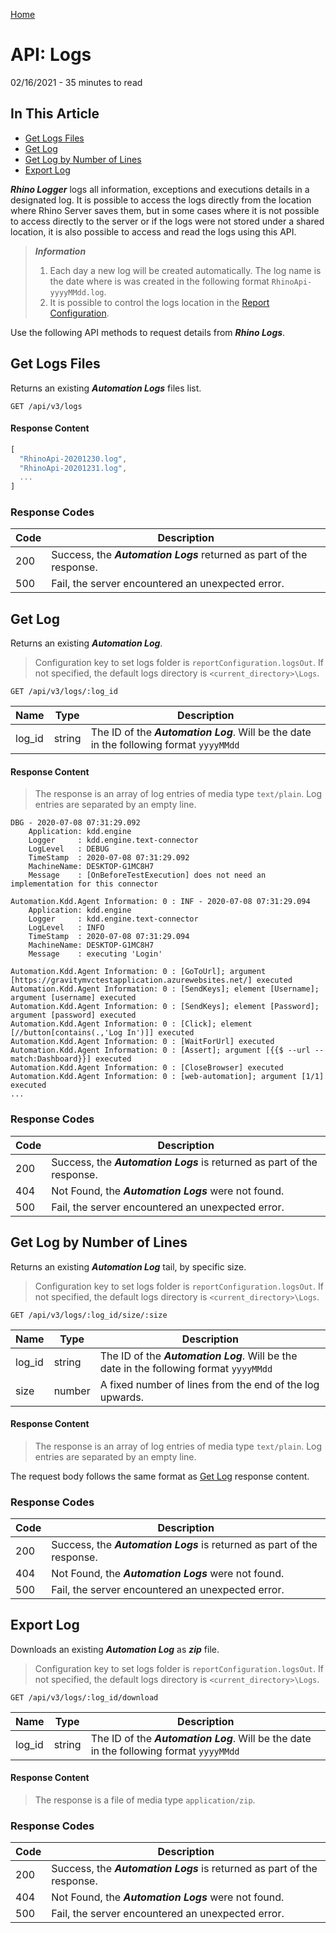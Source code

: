 [Home](../Home.md 'Home')  

# API: Logs
02/16/2021 - 35 minutes to read

## In This Article
* [Get Logs Files](#get-logs-files)
* [Get Log](#get-log)
* [Get Log by Number of Lines](#get-log-by-number-of-lines)
* [Export Log](#export-log)

_**Rhino Logger**_ logs all information, exceptions and executions details in a designated log. It is possible to access the logs directly from the location where Rhino Server saves them, but in some cases where it is not possible to access directly to the server or if the logs were not stored under a shared location, it is also possible to access and read the logs using this API.

> _**Information**_
>  
> 1. Each day a new log will be created automatically. The log name is the date where is was created in the following format ```RhinoApi-yyyyMMdd.log```.
> 2. It is possible to control the logs location in the [Report Configuration](./Configurations.md#report-configuration).  

Use the following API methods to request details from _**Rhino Logs**_.

## Get Logs Files
Returns an existing _**Automation Logs**_ files list.

```
GET /api/v3/logs
```

#### Response Content

```js
[
  "RhinoApi-20201230.log",
  "RhinoApi-20201231.log",
  ...
]
```

### Response Codes
|Code|Description                                                         |
|----|--------------------------------------------------------------------|
|200 |Success, the _**Automation Logs**_ returned as part of the response.|
|500 |Fail, the server encountered an unexpected error.                   |

## Get Log
Returns an existing _**Automation Log**_.

> Configuration key to set logs folder is ```reportConfiguration.logsOut```.
> If not specified, the default logs directory is ```<current_directory>\Logs```.

```
GET /api/v3/logs/:log_id
```

|Name            |Type  |Description                                                                                |
|----------------|------|-------------------------------------------------------------------------------------------|
|log_id          |string|The ID of the _**Automation Log**_. Will be the date in the following format ```yyyyMMdd```|

#### Response Content
> The response is an array of log entries of media type ```text/plain```.
> Log entries are separated by an empty line.

```
DBG - 2020-07-08 07:31:29.092
    Application: kdd.engine
    Logger     : kdd.engine.text-connector
    LogLevel   : DEBUG
    TimeStamp  : 2020-07-08 07:31:29.092
    MachineName: DESKTOP-G1MC8H7
    Message    : [OnBeforeTestExecution] does not need an implementation for this connector

Automation.Kdd.Agent Information: 0 : INF - 2020-07-08 07:31:29.094
    Application: kdd.engine
    Logger     : kdd.engine.text-connector
    LogLevel   : INFO
    TimeStamp  : 2020-07-08 07:31:29.094
    MachineName: DESKTOP-G1MC8H7
    Message    : executing 'Login'

Automation.Kdd.Agent Information: 0 : [GoToUrl]; argument [https://gravitymvctestapplication.azurewebsites.net/] executed
Automation.Kdd.Agent Information: 0 : [SendKeys]; element [Username]; argument [username] executed
Automation.Kdd.Agent Information: 0 : [SendKeys]; element [Password]; argument [password] executed
Automation.Kdd.Agent Information: 0 : [Click]; element [//button[contains(.,'Log In')]] executed
Automation.Kdd.Agent Information: 0 : [WaitForUrl] executed
Automation.Kdd.Agent Information: 0 : [Assert]; argument [{{$ --url --match:Dashboard}}] executed
Automation.Kdd.Agent Information: 0 : [CloseBrowser] executed
Automation.Kdd.Agent Information: 0 : [web-automation]; argument [1/1] executed
...
```

### Response Codes
|Code|Description                                                            |
|----|-----------------------------------------------------------------------|
|200 |Success, the _**Automation Logs**_ is returned as part of the response.|
|404 |Not Found, the _**Automation Logs**_ were not found.                   |
|500 |Fail, the server encountered an unexpected error.                      |

## Get Log by Number of Lines
Returns an existing _**Automation Log**_ tail, by specific size.

> Configuration key to set logs folder is ```reportConfiguration.logsOut```.
> If not specified, the default logs directory is ```<current_directory>\Logs```.

```
GET /api/v3/logs/:log_id/size/:size
```

|Name            |Type  |Description                                                                                |
|----------------|------|-------------------------------------------------------------------------------------------|
|log_id          |string|The ID of the _**Automation Log**_. Will be the date in the following format ```yyyyMMdd```|
|size            |number|A fixed number of lines from the end of the log upwards.                                   |

#### Response Content
> The response is an array of log entries of media type ```text/plain```.
> Log entries are separated by an empty line.

The request body follows the same format as [Get Log](#get-log) response content.

### Response Codes
|Code|Description                                                            |
|----|-----------------------------------------------------------------------|
|200 |Success, the _**Automation Logs**_ is returned as part of the response.|
|404 |Not Found, the _**Automation Logs**_ were not found.                   |
|500 |Fail, the server encountered an unexpected error.                      |

## Export Log
Downloads an existing _**Automation Log**_ as _**zip**_ file.

> Configuration key to set logs folder is ```reportConfiguration.logsOut```.
> If not specified, the default logs directory is ```<current_directory>\Logs```.

```
GET /api/v3/logs/:log_id/download
```

|Name            |Type  |Description                                                                                |
|----------------|------|-------------------------------------------------------------------------------------------|
|log_id          |string|The ID of the _**Automation Log**_. Will be the date in the following format ```yyyyMMdd```|

#### Response Content
> The response is a file of media type ```application/zip```.

### Response Codes
|Code|Description                                                            |
|----|-----------------------------------------------------------------------|
|200 |Success, the _**Automation Logs**_ is returned as part of the response.|
|404 |Not Found, the _**Automation Logs**_ were not found.                   |
|500 |Fail, the server encountered an unexpected error.                      |